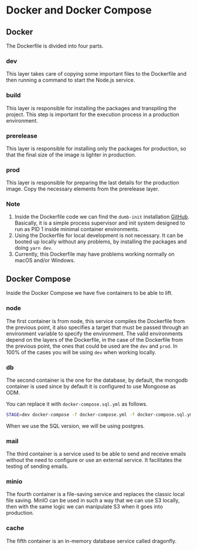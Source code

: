 # Docker and Docker Compose

## Docker

The Dockerfile is divided into four parts.

### dev

This layer takes care of copying some important files to the Dockerfile and then running a command to start the Node.js service.

### build

This layer is responsible for installing the packages and transpiling the project. This step is important for the execution process in a production environment.

### prerelease

This layer is responsible for installing only the packages for production, so that the final size of the image is lighter in production.

### prod

This layer is responsible for preparing the last details for the production image. Copy the necessary elements from the prerelease layer.

### Note

1. Inside the Dockerfile code we can find the `dumb-init` installation [GitHub](https://github.com/Yelp/dumb-init). Basically, it is a simple process supervisor and init system designed to run as PID 1 inside minimal container environments.
2. Using the Dockerfile for local development is not necessary. It can be booted up locally without any problems, by installing the packages and doing `yarn dev`.
3. Currently, this Dockerfile may have problems working normally on macOS and/or Windows.

## Docker Compose

Inside the Docker Compose we have five containers to be able to lift.

### node

The first container is from node, this service compiles the Dockerfile from the previous point,
it also specifies a target that must be passed through an environment variable to specify the environment. 
The valid environments depend on the layers of the Dockerfile,
in the case of the Dockerfile from the previous point, the ones that could be used are the `dev` and `prod`. 
In 100% of the cases you will be using `dev` when working locally.

### db

The second container is the one for the database, 
by default, the mongodb container is used since by default it is configured to use Mongoose as ODM.

You can replace it with `docker-compose.sql.yml` as follows.

```bash
STAGE=dev docker-compose -f docker-compose.yml -f docker-compose.sql.yml up --build -d
```

When we use the SQL version, we will be using postgres.

### mail

The third container is a service
used to be able to send and receive emails without the need to configure or use an external service.
It facilitates the testing of sending emails.

### minio

The fourth container is a file-saving service and replaces the classic local file saving. 
MinIO can be used in such a way that we can use S3 locally, 
then with the same logic we can manipulate S3 when it goes into production.

### cache

The fifth container is an in-memory database service called dragonfly.
